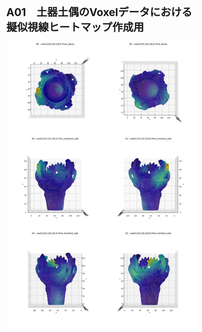 # A01　土器土偶のVoxelデータにおける擬似視線ヒートマップ作成用

![擬似視線ヒートマップ（6面）](./okinohara_003_128-128-128_dummy_heatmap_from_six_perspectives.png "擬似視線ヒートマップ（6面）")
